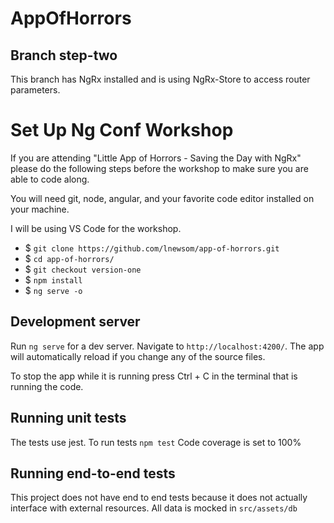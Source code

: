 # AppOfHorrors

## Branch step-two
This branch has NgRx installed and is using NgRx-Store to access router parameters.

# Set Up Ng Conf Workshop
If you are attending "Little App of Horrors - Saving the Day with NgRx" please do the following steps before the workshop to make sure you are able to code along. 

You will need git, node, angular, and your favorite code editor installed on your machine. 

I will be using VS Code for the workshop.

* $ `git clone https://github.com/lnewsom/app-of-horrors.git`
* $ `cd app-of-horrors/`
* $ `git checkout version-one`
* $ `npm install`
* $ `ng serve -o`

## Development server

Run `ng serve` for a dev server. Navigate to `http://localhost:4200/`. The app will automatically reload if you change any of the source files. 

To stop the app while it is running press Ctrl + C in the terminal that is running the code.

## Running unit tests

The tests use jest. To run tests `npm test` 
Code coverage is set to 100%

## Running end-to-end tests

This project does not have end to end tests because it does not actually interface with external resources. All data is mocked in `src/assets/db`
